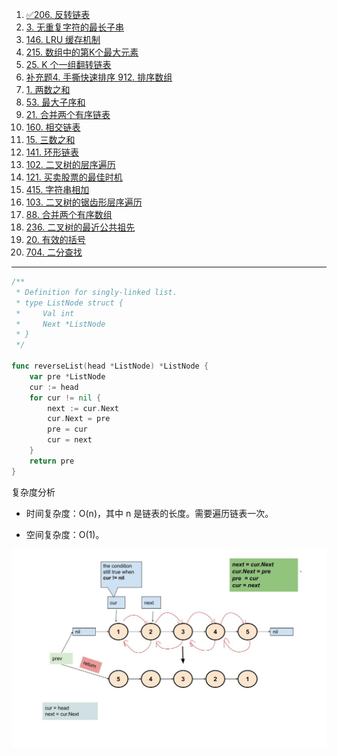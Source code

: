 1. [ ✅206. 反转链表](#-206-反转链表)
1. [3. 无重复字符的最长子串](#-3-无重复字符的最长子串)
1. [146. LRU 缓存机制](#-146-lru-缓存机制)
1. [215. 数组中的第K个最大元素](#-215-数组中的第k个最大元素)
1. [25. K 个一组翻转链表](#-25-k-个一组翻转链表)
1. [补充题4. 手撕快速排序 912. 排序数组 ](#-补充题4-手撕快速排序-912-排序数组-)
1. [1. 两数之和](#1-两数之和)
1. [53. 最大子序和](#53-最大子序和)
1. [21. 合并两个有序链表](#21-合并两个有序链表)
1. [160. 相交链表](#160-相交链表)
1. [15. 三数之和](#15-三数之和)
1. [141. 环形链表](#141-环形链表)
1. [102. 二叉树的层序遍历](#102-二叉树的层序遍历)
1. [121. 买卖股票的最佳时机](#121-买卖股票的最佳时机)
1. [415. 字符串相加](#415-字符串相加)
1. [103. 二叉树的锯齿形层序遍历](#103-二叉树的锯齿形层序遍历)
1. [88. 合并两个有序数组](#88-合并两个有序数组)
1. [236. 二叉树的最近公共祖先](#236-二叉树的最近公共祖先)
1. [20. 有效的括号](#20-有效的括号)
1. [704. 二分查找](#704-二分查找)

-----

```go
/**
 * Definition for singly-linked list.
 * type ListNode struct {
 *     Val int
 *     Next *ListNode
 * }
 */

func reverseList(head *ListNode) *ListNode {
    var pre *ListNode
    cur := head
    for cur != nil {
        next := cur.Next
        cur.Next = pre
        pre = cur
        cur = next
    }
    return pre
}
```
复杂度分析

- 时间复杂度：O(n)，其中 n 是链表的长度。需要遍历链表一次。

- 空间复杂度：O(1)。


![](img/206.jpg)